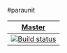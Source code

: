 #paraunit


| [Master][Master] |
|:----------------:|
| [![Build status][Master image]][Master] 

[Master image]: https://travis-ci.org/facile-it/paraunit.svg
[Master]: https://travis-ci.org/facile-it/paraunit
  
